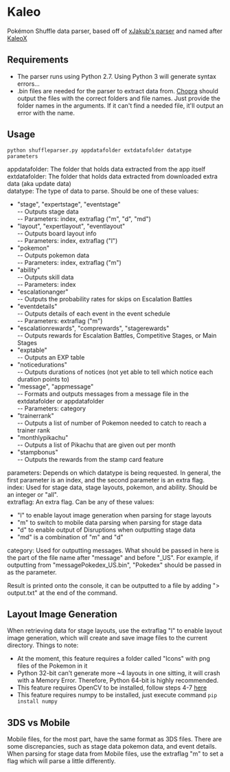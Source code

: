 # Kaleo
Pokémon Shuffle data parser, based off of [xJakub's parser](https://github.com/xJakub/ShuffleParser/) and named after [KaleoX](http://www.gamefaqs.com/community/KaleoX)

## Requirements
* The parser runs using Python 2.7. Using Python 3 will generate syntax errors...
* .bin files are needed for the parser to extract data from. [Chopra](https://github.com/bkimmett/Chopra) should output the files with the correct folders and file names. Just provide the folder names in the arguments. If it can't find a needed file, it'll output an error with the name.

## Usage
```python shuffleparser.py appdatafolder extdatafolder datatype parameters```

appdatafolder: The folder that holds data extracted from the app itself  
extdatafolder: The folder that holds data extracted from downloaded extra data (aka update data)  
datatype: The type of data to parse. Should be one of these values:  
* "stage", "expertstage", "eventstage"  
-- Outputs stage data  
-- Parameters: index, extraflag ("m", "d", "md")
* "layout", "expertlayout", "eventlayout"  
-- Outputs board layout info  
-- Parameters: index, extraflag ("l")
* "pokemon"  
-- Outputs pokemon data  
-- Parameters: index, extraflag ("m")
* "ability"  
-- Outputs skill data  
-- Parameters: index
* "escalationanger"  
-- Outputs the probability rates for skips on Escalation Battles  
* "eventdetails"  
-- Outputs details of each event in the event schedule  
-- Parameters: extraflag ("m")
* "escalationrewards", "comprewards", "stagerewards"  
-- Outputs rewards for Escalation Battles, Competitive Stages, or Main Stages
* "exptable"  
-- Outputs an EXP table
* "noticedurations"  
-- Outputs durations of notices (not yet able to tell which notice each duration points to)
* "message", "appmessage"  
-- Formats and outputs messages from a message file in the extdatafolder or appdatafolder  
-- Parameters: category
* "trainerrank"  
-- Outputs a list of number of Pokemon needed to catch to reach a trainer rank
* "monthlypikachu"  
-- Outputs a list of Pikachu that are given out per month
* "stampbonus"  
-- Outputs the rewards from the stamp card feature

parameters: Depends on which datatype is being requested. In general, the first parameter is an index, and the second parameter is an extra flag.  
index: Used for stage data, stage layouts, pokemon, and ability. Should be an integer or "all".  
extraflag: An extra flag. Can be any of these values:  
* "l" to enable layout image generation when parsing for stage layouts
* "m" to switch to mobile data parsing when parsing for stage data
* "d" to enable output of Disruptions when outputting stage data
* "md" is a combination of "m" and "d"

category: Used for outputting messages. What should be passed in here is the part of the file name after "message" and before "_US". For example, if outputting from "messagePokedex_US.bin", "Pokedex" should be passed in as the parameter.

Result is printed onto the console, it can be outputted to a file by adding "> output.txt" at the end of the command.

## Layout Image Generation
When retrieving data for stage layouts, use the extraflag "l" to enable layout image generation, which will create and save image files to the current directory. Things to note:
* At the moment, this feature requires a folder called "Icons" with png files of the Pokemon in it
* Python 32-bit can't generate more ~4 layouts in one sitting, it will crash with a Memory Error. Therefore, Python 64-bit is highly recommended.
* This feature requires OpenCV to be installed, follow steps 4-7 [here](http://opencv-python-tutroals.readthedocs.io/en/latest/py_tutorials/py_setup/py_setup_in_windows/py_setup_in_windows.html#install-opencv-python-in-windows)
* This feature requires numpy to be installed, just execute command ```pip install numpy```

## 3DS vs Mobile
Mobile files, for the most part, have the same format as 3DS files. There are some discrepancies, such as stage data pokemon data, and event details. When parsing for stage data from Mobile files, use the extraflag "m" to set a flag which will parse a little differently.
